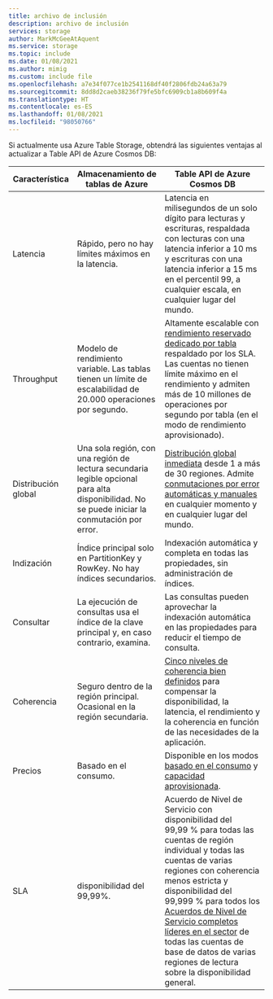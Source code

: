```yaml
---
title: archivo de inclusión
description: archivo de inclusión
services: storage
author: MarkMcGeeAtAquent
ms.service: storage
ms.topic: include
ms.date: 01/08/2021
ms.author: mimig
ms.custom: include file
ms.openlocfilehash: a7e34f077ce1b2541168df40f2806fdb24a63a79
ms.sourcegitcommit: 8dd8d2caeb38236f79fe5bfc6909cb1a8b609f4a
ms.translationtype: HT
ms.contentlocale: es-ES
ms.lasthandoff: 01/08/2021
ms.locfileid: "98050766"
---
```

Si actualmente usa Azure Table Storage, obtendrá las siguientes ventajas al actualizar a Table API de Azure Cosmos DB:

|Característica | Almacenamiento de tablas de Azure | Table API de Azure Cosmos DB |
| --- | --- | --- |
| Latencia | Rápido, pero no hay límites máximos en la latencia. | Latencia en milisegundos de un solo dígito para lecturas y escrituras, respaldada con lecturas con una latencia inferior a 10 ms y escrituras con una latencia inferior a 15 ms en el percentil 99, a cualquier escala, en cualquier lugar del mundo. |
| Throughput | Modelo de rendimiento variable. Las tablas tienen un límite de escalabilidad de 20.000 operaciones por segundo. | Altamente escalable con [rendimiento reservado dedicado por tabla](../articles/cosmos-db/request-units.md) respaldado por los SLA. Las cuentas no tienen límite máximo en el rendimiento y admiten más de 10 millones de operaciones por segundo por tabla (en el modo de rendimiento aprovisionado). |
| Distribución global | Una sola región, con una región de lectura secundaria legible opcional para alta disponibilidad. No se puede iniciar la conmutación por error. | [Distribución global inmediata](../articles/cosmos-db/distribute-data-globally.md) desde 1 a más de 30 regiones. Admite [conmutaciones por error automáticas y manuales](../articles/cosmos-db/high-availability.md) en cualquier momento y en cualquier lugar del mundo. |
| Indización | Índice principal solo en PartitionKey y RowKey. No hay índices secundarios. | Indexación automática y completa en todas las propiedades, sin administración de índices. |
| Consultar | La ejecución de consultas usa el índice de la clave principal y, en caso contrario, examina. | Las consultas pueden aprovechar la indexación automática en las propiedades para reducir el tiempo de consulta. |
| Coherencia | Seguro dentro de la región principal. Ocasional en la región secundaria. | [Cinco niveles de coherencia bien definidos](../articles/cosmos-db/consistency-levels.md) para compensar la disponibilidad, la latencia, el rendimiento y la coherencia en función de las necesidades de la aplicación. |
| Precios | Basado en el consumo. | Disponible en los modos [basado en el consumo](../articles/cosmos-db/serverless.md) y [capacidad aprovisionada](../articles/cosmos-db/set-throughput.md). |
| SLA | disponibilidad del 99,99%. | Acuerdo de Nivel de Servicio con disponibilidad del 99,99 % para todas las cuentas de región individual y todas las cuentas de varias regiones con coherencia menos estricta y disponibilidad del 99,999 % para todos los [Acuerdos de Nivel de Servicio completos líderes en el sector](https://azure.microsoft.com/support/legal/sla/cosmos-db/) de todas las cuentas de base de datos de varias regiones de lectura sobre la disponibilidad general. |

